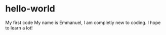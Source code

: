 # hello-world
My first code
My name is Emmanuel, I am completly new to coding.
I hope to learn a lot!
